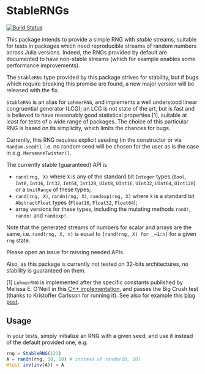 # StableRNGs

[![Build Status](https://travis-ci.org/rfourquet/StableRNGs.jl.svg?branch=master)](https://travis-ci.org/rfourquet/StableRNGs.jl)

This package intends to provide a simple RNG with _stable_ streams, suitable
for tests in packages which need reproducible streams of random numbers
across Julia versions. Indeed, the RNGs provided by default are documented
to have non-stable streams (which for example enables some performance
improvements).

The `StableRNG` type provided by this package strives
for stability, but if bugs which require breaking this promise are found,
a new major version will be released with the fix.

`StableRNG` is an alias for `LehmerRNG`, and implements a well understood
linear congruential generator (LCG); an LCG is not state of the art,
but is fast and is believed to have reasonably good statistical properties [1],
suitable at least for tests of a wide range of packages.
The choice of this particular RNG is based on its simplicity, which limits
the chances for bugs.

Currently, this RNG requires explicit seeding (in the constructor
or via `Random.seed!`), i.e. no random seed will be chosen for the user
as is the case in e.g. `MersenneTwister()`.

The currently stable (guaranteed) API is
* `rand(rng, X)` where `X` is any of the standard bit `Integer` types
  (`Bool`, `Int8`, `Int16`, `Int32`, `Int64`, `Int128`,
  `UInt8`, `UInt16`, `UInt32`, `UInt64`, `UInt128`)
  or a `UnitRange` of these types;
* `rand(rng, X)`, `randn(rng, X)`, `randexp(rng, X)` where `X` is a standard
  bit `AbstractFloat` types (`Float16`, `Float32`, `Float64`);
* array versions for these types, including
  the mutating methods `rand!`, `randn!` and `randexp!`.

Note that the generated streams of numbers for scalar and arrays are the same,
i.e. `rand(rng, X, n)` is equal to `[rand(rng, X) for _=1:n]` for a given `rng`
state.

Please open an issue for missing needed APIs.

Also, as this package is currently not tested on 32-bits architectures,
no stability is guaranteed on them.

[1] `LehmerRNG` is implemented after the specific constants published by
Melissa E. O'Neill in this
[C++ implementation](https://gist.github.com/imneme/aeae7628565f15fb3fef54be8533e39c),
and passes the Big Crush test (thanks to Kristoffer Carlsson for running it).
See also for example this
[blog post](https://lemire.me/blog/2019/03/19/the-fastest-conventional-random-number-generator-that-can-pass-big-crush/).

## Usage

In your tests, simply initialize an RNG with a given seed, and use
it instead of the default provided one, e.g.

```julia
rng = StableRNG(123)
A = randn(rng, 10, 10) # instead of randn(10, 10)
@test inv(inv(A)) ≈ A
```
